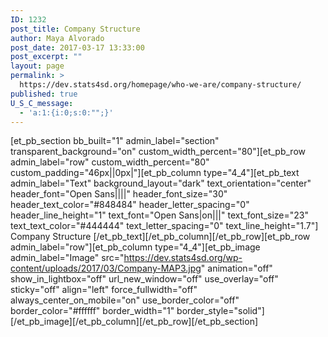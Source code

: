 ```yaml
---
ID: 1232
post_title: Company Structure
author: Maya Alvorado
post_date: 2017-03-17 13:33:00
post_excerpt: ""
layout: page
permalink: >
  https://dev.stats4sd.org/homepage/who-we-are/company-structure/
published: true
U_S_C_message:
  - 'a:1:{i:0;s:0:"";}'
---
```

[et_pb_section bb_built="1" admin_label="section" transparent_background="on" custom_width_percent="80"][et_pb_row admin_label="row" custom_width_percent="80" custom_padding="46px||0px|"][et_pb_column type="4_4"][et_pb_text admin_label="Text" background_layout="dark" text_orientation="center" header_font="Open Sans||||" header_font_size="30" header_text_color="#848484" header_letter_spacing="0" header_line_height="1" text_font="Open Sans|on|||" text_font_size="23" text_text_color="#444444" text_letter_spacing="0" text_line_height="1.7"] Company Structure [/et_pb_text][/et_pb_column][/et_pb_row][et_pb_row admin_label="row"][et_pb_column type="4_4"][et_pb_image admin_label="Image" src="https://dev.stats4sd.org/wp-content/uploads/2017/03/Company-MAP3.jpg" animation="off" show_in_lightbox="off" url_new_window="off" use_overlay="off" sticky="off" align="left" force_fullwidth="off" always_center_on_mobile="on" use_border_color="off" border_color="#ffffff" border_width="1" border_style="solid"] [/et_pb_image][/et_pb_column][/et_pb_row][/et_pb_section]